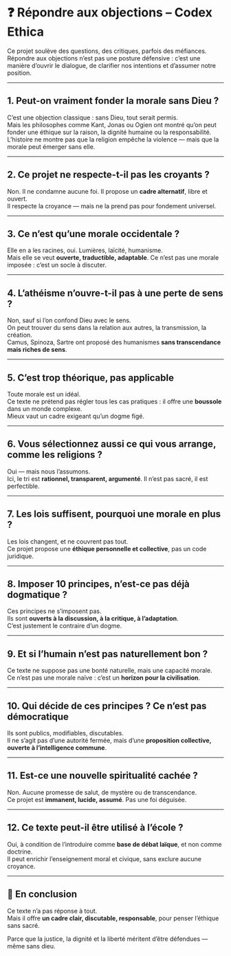 # ❓ Répondre aux objections – Codex Ethica

Ce projet soulève des questions, des critiques, parfois des méfiances.  
Répondre aux objections n’est pas une posture défensive : c’est une manière d’ouvrir le dialogue, de clarifier nos intentions et d’assumer notre position.

---

## 1. Peut-on vraiment fonder la morale sans Dieu ?

C’est une objection classique : sans Dieu, tout serait permis.  
Mais les philosophes comme Kant, Jonas ou Ogien ont montré qu’on peut fonder une éthique sur la raison, la dignité humaine ou la responsabilité.  
L’histoire ne montre pas que la religion empêche la violence — mais que la morale peut émerger sans elle.

---

## 2. Ce projet ne respecte-t-il pas les croyants ?

Non. Il ne condamne aucune foi. Il propose un **cadre alternatif**, libre et ouvert.  
Il respecte la croyance — mais ne la prend pas pour fondement universel.

---

## 3. Ce n’est qu’une morale occidentale ?

Elle en a les racines, oui. Lumières, laïcité, humanisme.  
Mais elle se veut **ouverte, traductible, adaptable**. Ce n’est pas une morale imposée : c’est un socle à discuter.

---

## 4. L’athéisme n’ouvre-t-il pas à une perte de sens ?

Non, sauf si l’on confond Dieu avec le sens.  
On peut trouver du sens dans la relation aux autres, la transmission, la création.  
Camus, Spinoza, Sartre ont proposé des humanismes **sans transcendance mais riches de sens**.

---

## 5. C’est trop théorique, pas applicable

Toute morale est un idéal.  
Ce texte ne prétend pas régler tous les cas pratiques : il offre une **boussole** dans un monde complexe.  
Mieux vaut un cadre exigeant qu’un dogme figé.

---

## 6. Vous sélectionnez aussi ce qui vous arrange, comme les religions ?

Oui — mais nous l’assumons.  
Ici, le tri est **rationnel, transparent, argumenté**. Il n’est pas sacré, il est perfectible.

---

## 7. Les lois suffisent, pourquoi une morale en plus ?

Les lois changent, et ne couvrent pas tout.  
Ce projet propose une **éthique personnelle et collective**, pas un code juridique.

---

## 8. Imposer 10 principes, n’est-ce pas déjà dogmatique ?

Ces principes ne s’imposent pas.  
Ils sont **ouverts à la discussion, à la critique, à l’adaptation**.  
C’est justement le contraire d’un dogme.

---

## 9. Et si l’humain n’est pas naturellement bon ?

Ce texte ne suppose pas une bonté naturelle, mais une capacité morale.  
Ce n’est pas une morale naïve : c’est un **horizon pour la civilisation**.

---

## 10. Qui décide de ces principes ? Ce n’est pas démocratique

Ils sont publics, modifiables, discutables.  
Il ne s’agit pas d’une autorité fermée, mais d’une **proposition collective, ouverte à l’intelligence commune**.

---

## 11. Est-ce une nouvelle spiritualité cachée ?

Non. Aucune promesse de salut, de mystère ou de transcendance.  
Ce projet est **immanent, lucide, assumé**. Pas une foi déguisée.

---

## 12. Ce texte peut-il être utilisé à l’école ?

Oui, à condition de l’introduire comme **base de débat laïque**, et non comme doctrine.  
Il peut enrichir l’enseignement moral et civique, sans exclure aucune croyance.

---

## 🧩 En conclusion

Ce texte n’a pas réponse à tout.  
Mais il offre **un cadre clair, discutable, responsable**, pour penser l’éthique sans sacré.

Parce que la justice, la dignité et la liberté méritent d’être défendues — même sans dieu.
